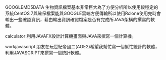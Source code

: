 GOOGLEMD5DATA
      生物資訊檔案基本非常巨大為了方便分析所以使用較穩定的系統CentOS 7與確保檔案能與GOOGLE雲端方便傳輸所以使用Rclone使用完時會輸出一些確認資訊，藉由輸出資訊確認檔案是否有完成所JAVA架構的撰寫的軟體。

calculator
       利用JAVAFX設計計算機畫面與JAVA來撰寫一個計算機。

workjavascript
      朋友在玩世紀帝國二(AOE2)希望我幫忙寫一個幫忙統計的軟體，利用JAVASCRIPT來撰寫一個統計軟體。
